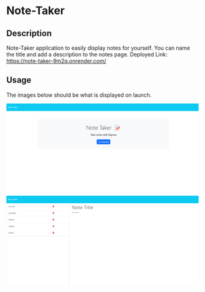 # Note-Taker

## Description

Note-Taker application to easily display notes for yourself. You can name the title and add a description to the notes page.
Deployed Link: https://note-taker-9m2q.onrender.com/
## Usage

The images below should be what is displayed on launch.

![Top-half](./images/Indexpage.png)
![Bottom-half](./images/Notespage.png)
